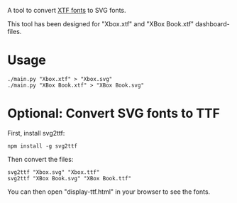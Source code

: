 A tool to convert [XTF fonts](http://xboxdevwiki.net/xtf) to SVG fonts.

This tool has been designed for "Xbox.xtf" and "XBox Book.xtf" dashboard-files.

# Usage

```
./main.py "Xbox.xtf" > "Xbox.svg"
./main.py "XBox Book.xtf" > "XBox Book.svg"
```

# Optional: Convert SVG fonts to TTF

First, install svg2ttf:

```
npm install -g svg2ttf
```

Then convert the files:

```
svg2ttf "Xbox.svg" "Xbox.ttf"
svg2ttf "XBox Book.svg" "XBox Book.ttf"
```

You can then open "display-ttf.html" in your browser to see the fonts.
